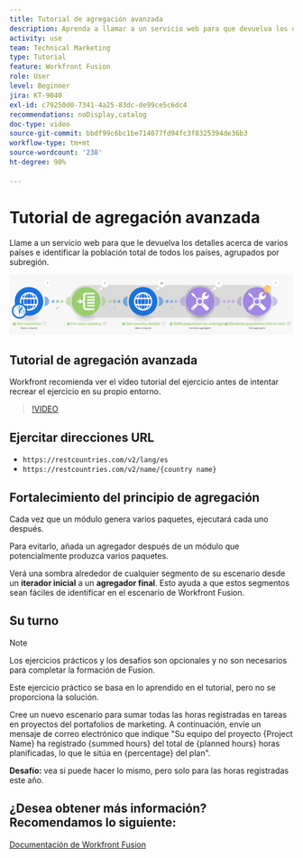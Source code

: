 ```yaml
---
title: Tutorial de agregación avanzada
description: Aprenda a llamar a un servicio web para que devuelva los detalles acerca de varios países e identificar la población, agrupada por subregión, todo en  [!DNL Adobe Workfront Fusion].
activity: use
team: Technical Marketing
type: Tutorial
feature: Workfront Fusion
role: User
level: Beginner
jira: KT-9040
exl-id: c79250d0-7341-4a25-83dc-de99ce5c6dc4
recommendations: noDisplay,catalog
doc-type: video
source-git-commit: bbdf99c6bc1be714077fd94fc3f8325394de36b3
workflow-type: tm+mt
source-wordcount: '238'
ht-degree: 90%

---
```


# Tutorial de agregación avanzada

Llame a un servicio web para que le devuelva los detalles acerca de varios países e identificar la población total de todos los países, agrupados por subregión.

![Una imagen del escenario de Fusion](assets/iteration-and-aggregation-3.png)

## Tutorial de agregación avanzada

Workfront recomienda ver el vídeo tutorial del ejercicio antes de intentar recrear el ejercicio en su propio entorno.

>[!VIDEO](https://video.tv.adobe.com/v/335281/?quality=12&learn=on&enablevpops=1)

## Ejercitar direcciones URL

* `https://restcountries.com/v2/lang/es`
* `https://restcountries.com/v2/name/{country name}`



## Fortalecimiento del principio de agregación

Cada vez que un módulo genera varios paquetes, ejecutará cada uno después.

Para evitarlo, añada un agregador después de un módulo que potencialmente produzca varios paquetes.

Verá una sombra alrededor de cualquier segmento de su escenario desde un **iterador inicial** a un **agregador final**. Esto ayuda a que estos segmentos sean fáciles de identificar en el escenario de Workfront Fusion.

## Su turno

>[!NOTE]
>
>Los ejercicios prácticos y los desafíos son opcionales y no son necesarios para completar la formación de Fusion.

Este ejercicio práctico se basa en lo aprendido en el tutorial, pero no se proporciona la solución.

Cree un nuevo escenario para sumar todas las horas registradas en tareas en proyectos del portafolios de marketing. A continuación, envíe un mensaje de correo electrónico que indique &quot;Su equipo del proyecto {Project Name} ha registrado {summed hours} del total de {planned hours} horas planificadas, lo que le sitúa en {percentage} del plan&quot;.

**Desafío:** vea si puede hacer lo mismo, pero solo para las horas registradas este año.

## ¿Desea obtener más información? Recomendamos lo siguiente:

[Documentación de Workfront Fusion](https://experienceleague.adobe.com/es/docs/workfront-fusion/using/get-started-with-fusion/understand-workfront-fusion/workfront-fusion-overview)
